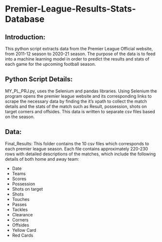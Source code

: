 # Premier-League-Results-Stats-Database

## Introduction: 

This python script extracts data from the Premier League Official website, from 2011-12 season to 2020-21 season. The purpose of the data is to feed into a machine learning model in order to predict the results and stats of each game for the upcoming football season.  

## Python Script Details:

MY_PL_PRJ.py, uses the Selenium and pandas libraries. Using Selenium the program opens the premier league website and its corresponding links to scrape the necessary data by finding the it’s xpath to collect the match details and the stats of the match such as Result, possession, shots on target corners and offsides. This data is written to separate  csv files based on the season. 

## Data:

Final_Results: This folder contains the 10 csv files which corresponds to each premier league season. Each file contains approximately 220-230 rows with detailed descriptions of the matches, which include the following details of both home and away team:

- Date
- Teams
- Scores
- Possession
- Shots on target
- Shots
- Touches
- Passes
- Tackles
- Clearance
- Corners
- Offsides
- Yellow Card
- Red Cards
